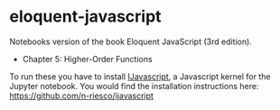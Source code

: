 # eloquent-javascript
Notebooks version of the book Eloquent JavaScript (3rd edition).

- Chapter 5: Higher-Order Functions

To run these you have to install [IJavascript](https://github.com/n-riesco/ijavascript), a Javascript kernel for the Jupyter notebook. 
You would find the installation instructions here: https://github.com/n-riesco/ijavascript
